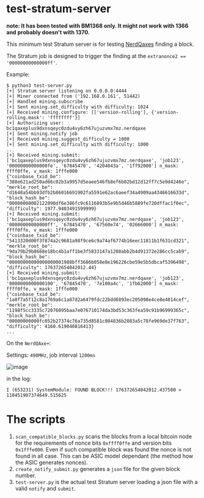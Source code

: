 # test-stratum-server

**note: It has been tested with BM1368 only. It might not work with 1366 and probably doesn't with 1370.**

This minimum test Stratum server is for testing [NerdQaxes](https://github.com/shufps/qaxe) finding a block.

The Stratum job is designed to trigger the finding at the `extranonce2 == '00000000000000ff'`.

Example:
```
$ python3 test-server.py 
[+] Stratum server listening on 0.0.0.0:4444
[+] Miner connected from ('192.168.0.161', 51442)
[+] Handled mining.subscribe
[+] Sent mining.set_difficulty with difficulty: 1024
[+] Received mining.configure: [['version-rolling'], {'version-rolling.mask': 'ffffffff'}]
[+] Authorizing user: bc1qaxeplus9dxnsqeyc0zdu4vy6zh67ujuzvmx7mz.nerdqaxe
[+] Sent mining.notify job
[+] Received mining.suggest_difficulty = 1000
[+] Sent mining.set_difficulty with difficulty: 1000
...
[+] Received mining.submit: ['bc1qaxeplus9dxnsqeyc0zdu4vy6zh67ujuzvmx7mz.nerdqaxe', 'job123', '00000000000000fe', '67845470', '4204043a', '1ff92000'] n_mask: ffff0ffe, v_mask: 1fffe000
{"coinbase_txid_be": "388e621ad250ad66c02b3a9957d5eaee546fb8ef6b02bd12d12ff7c5e9d4246e", "merkle_root_be": "d1648a54bb93dfb2b86016691902fa5591e62ac6aeef34a4909aa4346616633d", "block_hash_be": "00000000002122090df6e386fc9c6116893b5e9b5d46b5889fe720dffac1f0ec", "difficulty": 1977.9403491599999}
[+] Received mining.submit: ['bc1qaxeplus9dxnsqeyc0zdu4vy6zh67ujuzvmx7mz.nerdqaxe', 'job123', '00000000000000ff', '67845470', '67560e74', '02666000'] n_mask: ffff0ffe, v_mask: 1fffe000
{"coinbase_txid_be": "5413320d00f3f874a2c9681a98f9ce6c9a74af6774b16eec11811b1f631cd321", "merkle_root_be": "9da79b29b8668e18bc4b1aff1be3f5833147a1208abb2b4d91372e286cc5cab9", "block_hash_be": "00000000000000000001988bff3686b058e8e196226cbe59e5b5dbcaf5396498", "difficulty": 176372654042012.44}
[+] Received mining.submit: ['bc1qaxeplus9dxnsqeyc0zdu4vy6zh67ujuzvmx7mz.nerdqaxe', 'job123', '0000000000000100', '67845470', '7e100a4c', '1fb62000'] n_mask: ffff0ffe, v_mask: 1fffe000
{"coinbase_txid_be": "1a0f7a5f12c8a1769a6c1a87d2a6479fdc22bdd6893ec205098e4ce8e4014cef", "merkle_root_be": "1198f5cc3335c72076095baa7e076710174da3bd53c363fea59c91b96999365c", "block_hash_be": "00000000000fc052b27374c76a735d8581c804836b2883a5c78fe969de37f763", "difficulty": 4160.619040816413}
...
```

On the `NerdQAxe+`:

Settings: `490MHz`, job interval `1200ms`

![image](https://github.com/user-attachments/assets/dd45f31f-5907-490e-a6e5-e37a5282f3ea)

in the log:
```
I (653231) SystemModule: FOUND BLOCK!!! 176372654042012.437500 > 110451907374649.515625
```


# The scripts

1. `scan_compatible_blocks.py` scans the blocks from a local bitcoin node for the requirements of nonce bits `0xffff0ffe` and version bits `0x1fffe000`. Even if such compatible block was found the nonce is not found in all case. This can be ASIC model dependant (the method how the ASIC generates nonces).
2. `create_notify_submit.py` generates a `json` file for the given block number.
3. `test-server.py` is the actual test Stratum server loading a json file with a valid `notify` and `submit`.






